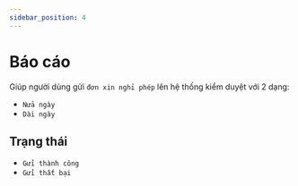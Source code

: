 ```yaml
---
sidebar_position: 4
---
```


# Báo cáo

Giúp người dùng gửi `đơn xin nghỉ phép` lên hệ thống kiểm duyệt với 2 dạng:
- `Nửa ngày`
- `Dài ngày`

## Trạng thái

- `Gửi thành công`
- `Gửi thất bại`